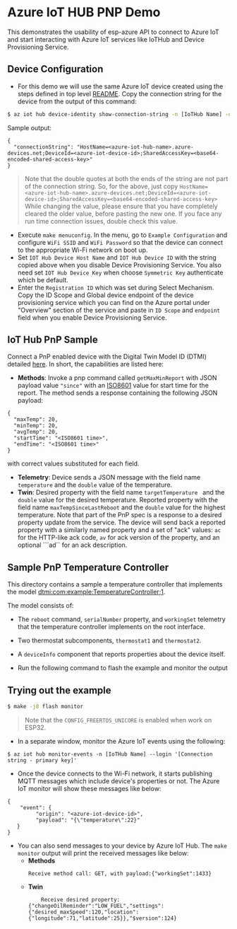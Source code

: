 # Azure IoT HUB PNP Demo

This demonstrates the usability of esp-azure API to connect to Azure IoT and start interacting with Azure IoT services like IoTHub and Device Provisioning Service.

## Device Configuration
- For this demo we will use the same Azure IoT device created using the steps defined in top level [README](../../README.md#creating-an-azure-iot-device). Copy the connection string for the device from the output of this command:

``` bash
$ az iot hub device-identity show-connection-string -n [IoTHub Name] -d [Device ID]
```

Sample output:
```
{
  "connectionString": "HostName=<azure-iot-hub-name>.azure-devices.net;DeviceId=<azure-iot-device-id>;SharedAccessKey=<base64-encoded-shared-access-key>"
}
```
> Note that the double quotes at both the ends of the string are not part of the connection string. So, for the above, just copy `HostName=<azure-iot-hub-name>.azure-devices.net;DeviceId=<azure-iot-device-id>;SharedAccessKey=<base64-encoded-shared-access-key>`
> While changing the value, please ensure that you have completely cleared the older value, before pasting the new one. If you face any run time connection issues, double check this value.

- Execute `make menuconfig`. In the menu, go to `Example Configuration` and configure `WiFi SSID` and `WiFi Password` so that the device can connect to the appropriate Wi-Fi network on boot up. 
- Set `IOT Hub Device Host Name` and `IOT Hub Device ID` with the string copied above when you disable Device Provisioning Service. You also need set `IOT Hub Device Key` when choose `Symmetric Key` authenticate which be default.
- Enter the `Registration ID` which was set during Select Mechanism. Copy the ID Scope and Global device endpoint of the device provisioning service which you can find on the Azure portal under "Overview" section of the service and paste in `ID Scope` and `endpoint` field when you enable Device Provisioning Service.

## IoT Hub PnP Sample

Connect a PnP enabled device with the Digital Twin Model ID (DTMI) detailed [here](https://github.com/Azure/opendigitaltwins-dtdl/blob/master/DTDL/v2/samples/Thermostat.json). In short, the capabilities are listed here:

- **Methods**: Invoke a pnp command called ```getMaxMinReport``` with JSON payload value ```"since"``` with an [ISO8601](https://en.wikipedia.org/wiki/ISO_8601) value for start time for the report. The method sends a response containing the following JSON payload:
```
{
  "maxTemp": 20,
  "minTemp": 20,
  "avgTemp": 20,
  "startTime": "<ISO8601 time>",
  "endTime": "<ISO8601 time>"
}
```
with correct values substituted for each field.
- **Telemetry**: Device sends a JSON message with the field name ```temperature``` and the ```double``` value of the temperature.
- **Twin**: Desired property with the field name ```targetTemperature ``` and the ```double``` value for the desired temperature. Reported property with the field name ```maxTempSinceLastReboot``` and the ```double``` value for the highest temperature. Note that part of the PnP spec is a response to a desired property update from the service. The device will send back a reported property with a similarly named property and a set of "ack" values: ```ac``` for the HTTP-like ack code, ```av``` for ack version of the property, and an optional ```ad`` for an ack description.

## Sample PnP Temperature Controller

This directory contains a sample a temperature controller that implements the model [dtmi:com:example:TemperatureController;1](https://github.com/Azure/opendigitaltwins-dtdl/blob/master/DTDL/v2/samples/TemperatureController.json).

The model consists of:

- The ```reboot``` command, ```serialNumber``` property, and ```workingSet``` telemetry that the temperature controller implements on the root interface.
- Two thermostat subcomponents, ```thermostat1``` and ```thermostat2```.
- A ```deviceInfo``` component that reports properties about the device itself.

- Run the following command to flash the example and monitor the output

## Trying out the example

``` bash
$ make -j8 flash monitor
```

> Note that the `CONFIG_FREERTOS_UNICORE` is enabled when work on ESP32.

- In a separate window, monitor the Azure IoT events using the following:

```
$ az iot hub monitor-events -n [IoTHub Name] --login '[Connection string - primary key]'
```

- Once the device connects to the Wi-Fi network, it starts publishing MQTT messages which include device's properties or not. The Azure IoT monitor will show these messages like below:
```
{
	"event": {
		 "origin": "<azure-iot-device-id>",
		 "payload": "{\"temperature\":22}"
   }
}
```
- You can also send messages to your device by Azure IoT Hub. The `make monitor` output will print the received messages like below:
	- **Methods**
		```
		Receive method call: GET, with payload:{"workingSet":1433}
		```	
	- **Twin**
		```
			Receive desired property: {"changeOilReminder":"LOW_FUEL","settings":{"desired_maxSpeed":120,"location":{"longitude":71,"latitude":25}},"$version":124}
		```
	